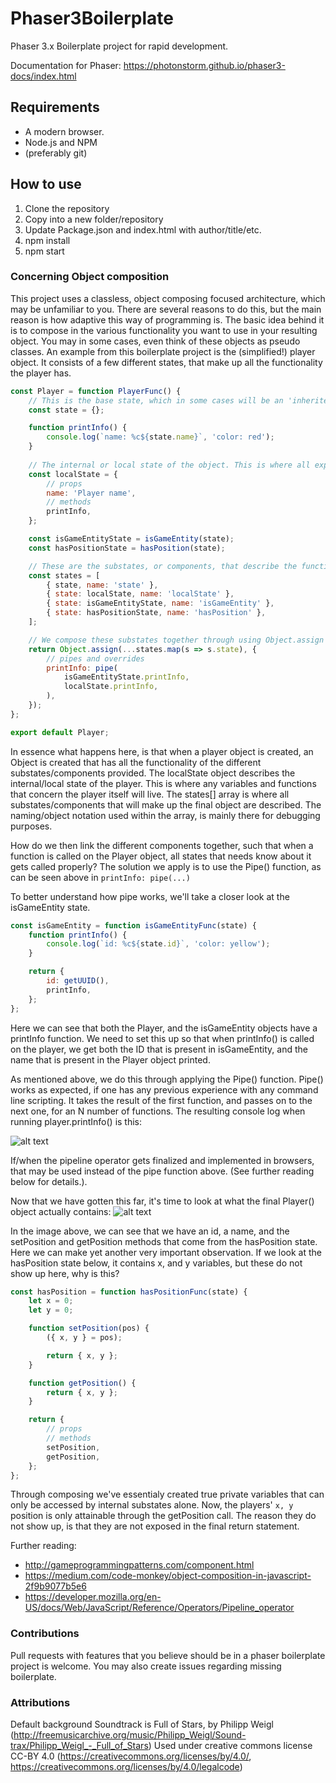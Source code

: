 # Phaser3Boilerplate

Phaser 3.x Boilerplate project for rapid development.

Documentation for Phaser: https://photonstorm.github.io/phaser3-docs/index.html

## Requirements
-   A modern browser.
-   Node.js and NPM
-   (preferably git)

## How to use

1. Clone the repository
2. Copy into a new folder/repository
3. Update Package.json and index.html with author/title/etc.
4. npm install
5. npm start

### Concerning Object composition
This project uses a classless, object composing focused architecture, which may be unfamiliar to you. There are several reasons to do this, but the main reason is how adaptive this way of programming is. The basic idea behind it is to compose in the various functionality you want to use in your resulting object. You may in some cases, even think of these objects as pseudo classes. An example from this boilerplate project is the (simplified!) player object. It consists of a few different states, that make up all the functionality the player has. 
```javascript
const Player = function PlayerFunc() {
    // This is the base state, which in some cases will be an 'inherited' value, i.e Phaser.Scene
    const state = {};

    function printInfo() {
        console.log(`name: %c${state.name}`, 'color: red');
    }
    
    // The internal or local state of the object. This is where all exposed variables, properties and methods are described.
    const localState = {
        // props
        name: 'Player name',
        // methods
        printInfo,
    };

    const isGameEntityState = isGameEntity(state);
    const hasPositionState = hasPosition(state);

    // These are the substates, or components, that describe the functionality of the resulting object.
    const states = [
        { state, name: 'state' },
        { state: localState, name: 'localState' },
        { state: isGameEntityState, name: 'isGameEntity' },
        { state: hasPositionState, name: 'hasPosition' },
    ];

    // We compose these substates together through using Object.assign when Player() is called.
    return Object.assign(...states.map(s => s.state), {
        // pipes and overrides
        printInfo: pipe(
            isGameEntityState.printInfo,
            localState.printInfo,
        ),
    });
};

export default Player;
```

In essence what happens here, is that when a player object is created, an Object is created that has all the functionality of the different substates/components provided. The localState object describes the internal/local state of the player. This is where any variables and functions that concern the player itself will live. The states[] array is where all substates/components that will make up the final object are described. The naming/object notation used within the array, is mainly there for debugging purposes. 

How do we then link the different components together, such that when a function is called on the Player object, all states that needs know about it gets called properly? The solution we apply is to use the Pipe() function, as can be seen above in `printInfo: pipe(...)`

To better understand how pipe works, we'll take a closer look at the isGameEntity state. 
```javascript
const isGameEntity = function isGameEntityFunc(state) {
    function printInfo() {
        console.log(`id: %c${state.id}`, 'color: yellow');
    }

    return {
        id: getUUID(),
        printInfo,
    };
};
```
Here we can see that both the Player, and the isGameEntity objects have a printInfo function. We need to set this up so that when printInfo() is called on the player, we get both the ID that is present in isGameEntity, and the name that is present in the Player object printed.

As mentioned above, we do this through applying the Pipe() function. Pipe() works as expected, if one has any previous experience with any command line scripting. It takes the result of the first function, and passes on to the next one, for an N number of functions. The resulting console log when running player.printInfo() is this:


![alt text](https://i.imgur.com/vHue8rn.png "Screenshot of the console output.")

If/when the pipeline operator gets finalized and implemented in browsers, that may be used instead of the pipe function above. (See further reading below for details.). 

Now that we have gotten this far, it's time to look at what the final Player() object actually contains:
![alt text](https://i.imgur.com/VGen7Li.png "Screenshot of the player object.")

In the image above, we can see that we have an id, a name, and the setPosition and getPosition methods that come from the hasPosition state. Here we can make yet another very important observation. If we look at the hasPosition state below, it contains x, and y variables, but these do not show up here, why is this?
```javascript
const hasPosition = function hasPositionFunc(state) {
    let x = 0;
    let y = 0;

    function setPosition(pos) {
        ({ x, y } = pos);

        return { x, y };
    }

    function getPosition() {
        return { x, y };
    }

    return {
        // props
        // methods
        setPosition,
        getPosition,
    };
};
```
Through composing we've essentialy created true private variables that can only be accessed by internal substates alone. Now, the players' `x, y` position is only attainable through the getPosition call. The reason they do not show up, is that they are not exposed in the final return statement.


Further reading:
* http://gameprogrammingpatterns.com/component.html
* https://medium.com/code-monkey/object-composition-in-javascript-2f9b9077b5e6
* https://developer.mozilla.org/en-US/docs/Web/JavaScript/Reference/Operators/Pipeline_operator

### Contributions

Pull requests with features that you believe should be in a phaser boilerplate project is welcome. You may also create issues regarding missing boilerplate.

### Attributions

Default background Soundtrack is Full of Stars, by Philipp Weigl (http://freemusicarchive.org/music/Philipp_Weigl/Sound-trax/Philipp_Weigl_-_Full_of_Stars)
Used under creative commons license CC-BY 4.0 (https://creativecommons.org/licenses/by/4.0/, https://creativecommons.org/licenses/by/4.0/legalcode)
